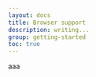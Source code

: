 ```yaml
---
layout: docs
title: Browser support
description: writing...
group: getting-started
toc: true
---
```


aaa